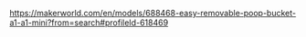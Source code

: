 https://makerworld.com/en/models/688468-easy-removable-poop-bucket-a1-a1-mini?from=search#profileId-618469
